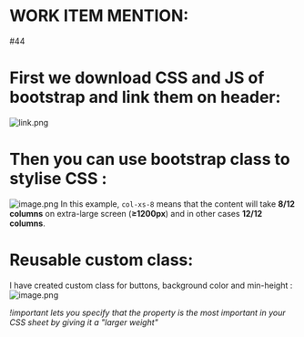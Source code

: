 # **WORK ITEM MENTION:**
#44

# First we download CSS and JS of bootstrap and link them on header:
![link.png](/.attachments/link-0e09ca7a-0a18-49e1-8885-aac49532fc47.png)

# Then you can use bootstrap class to stylise CSS :
![image.png](/.attachments/image-9ef8a1a1-4777-43f7-9ed8-fbe763279496.png)
In this example, `col-xs-8` means that the content will take **8/12 columns** on extra-large screen (**≥1200px**) and in other cases **12/12 columns**.

# Reusable custom class:
I have created custom class for buttons, background color and min-height :
![image.png](/.attachments/image-1b5f05b2-3f04-45d7-8ace-af90cff52887.png)

_!important lets you specify that the property is the most important in your CSS sheet by giving it a "larger weight"_


